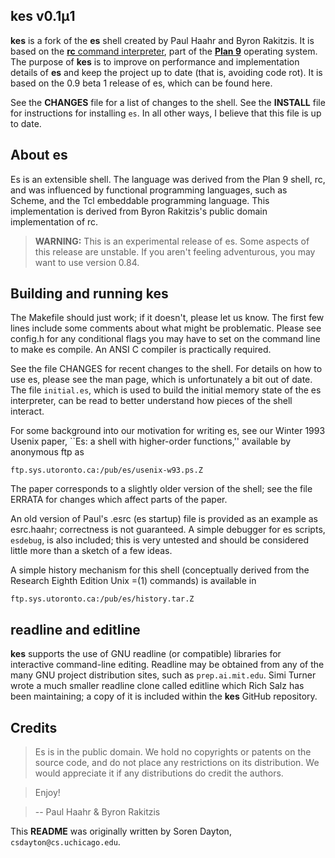 kes v0.1µ1
---------

**kes** is a fork of the **es** shell created by Paul Haahr and Byron Rakitzis. It is based on the [**rc** command interpreter](http://doc.cat-v.org/plan_9/4th_edition/papers/rc), part of the [**Plan 9**](http://plan9.bell-labs.com/plan9/) operating system. The purpose of **kes** is to improve on performance and implementation details of **es** and keep the project up to date (that is, avoiding code rot). It is based on the 0.9 beta 1 release of es, which can be found here.

See the **CHANGES** file for a list of changes to the shell. See the **INSTALL** file for instructions for installing `es`. In all other ways, I believe that this file is up to date.

About es
--------

Es is an extensible shell. The language was derived from the Plan 9 shell, rc, and was influenced by functional programming languages, such as Scheme, and the Tcl embeddable programming language. This implementation is derived from Byron Rakitzis's public domain implementation of rc.

>**WARNING:** This is an experimental release of es. Some aspects of this release are unstable. If you aren't feeling adventurous, you may want to use version 0.84.

Building and running kes
------------------------

The Makefile should just work; if it doesn't, please let us know. The first few lines include some comments about what might be problematic. Please see config.h for any conditional flags you may have to set on the command line to make es compile. An ANSI C compiler is practically required.

See the file CHANGES for recent changes to the shell. For details on how to use es, please see the man page, which is unfortunately a bit out of date. The file `initial.es`, which is used to build the initial memory state of the es interpreter, can be read to better understand how pieces of the shell interact.

For some background into our motivation for writing es, see our Winter 1993 Usenix paper, ``Es: a shell with higher-order functions,'' available by anonymous ftp as

`ftp.sys.utoronto.ca:/pub/es/usenix-w93.ps.Z`

The paper corresponds to a slightly older version of the shell; see the file ERRATA for changes which affect parts of the paper.

An old version of Paul's .esrc (es startup) file is provided as an example as esrc.haahr; correctness is not guaranteed. A simple debugger for es scripts, `esdebug`, is also included; this is very untested and should be considered little more than a sketch of a few ideas.

A simple history mechanism for this shell (conceptually derived from the Research Eighth Edition Unix =(1) commands) is available in

`ftp.sys.utoronto.ca:/pub/es/history.tar.Z`

readline and editline
---------------------
**kes** supports the use of GNU readline (or compatible) libraries for interactive command-line editing. Readline may be obtained from any of the many GNU project distribution sites, such as `prep.ai.mit.edu`. Simi Turner wrote a much smaller readline clone called editline which Rich Salz has been maintaining; a copy of it is included within the **kes** GitHub repository.

Credits
----------

>Es is in the public domain. We hold no copyrights or patents on the source code, and do not place any restrictions on its distribution. We would appreciate it if any distributions do credit the authors.

>Enjoy!

>-- Paul Haahr & Byron Rakitzis

This **README** was originally written by Soren Dayton, `csdayton@cs.uchicago.edu`.


